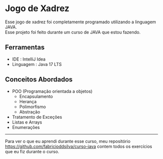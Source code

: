 # Jogo de Xadrez  
Esse jogo de xadrez foi completamente programado utilizando a linguagem JAVA.  
Esse projeto foi feito durante um curso de JAVA que estou fazendo.

## Ferramentas
- IDE : IntelliJ Idea
- Linguagem : Java 17 LTS

## Conceitos Abordados
- POO (Programação orientada a objetos)
    - Encapsulamento
    - Herança
    - Polimorfismo
    - Abstração
- Tratamento de Exceções
- Listas e Arrays
- Enumerações
---
Para ver o que eu aprendi durante esse curso, meu repositório https://github.com/fabricioddsilva/curso-java contem todos
os exercícios que eu fiz durante o curso.

